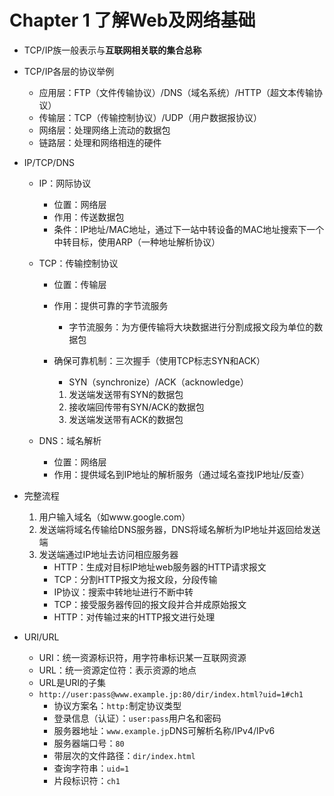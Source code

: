 

# Chapter 1 了解Web及网络基础

- TCP/IP族一般表示与**互联网相关联的集合总称**


- TCP/IP各层的协议举例
  - 应用层：FTP（文件传输协议）/DNS（域名系统）/HTTP（超文本传输协议）
  - 传输层：TCP（传输控制协议）/UDP（用户数据报协议）
  - 网络层：处理网络上流动的数据包
  - 链路层：处理和网络相连的硬件

- IP/TCP/DNS

  - IP：网际协议

    - 位置：网络层
    - 作用：传送数据包
    - 条件：IP地址/MAC地址，通过下一站中转设备的MAC地址搜索下一个中转目标，使用ARP（一种地址解析协议）

  - TCP：传输控制协议

    - 位置：传输层

    - 作用：提供可靠的字节流服务

      - 字节流服务：为方便传输将大块数据进行分割成报文段为单位的数据包

    - 确保可靠机制：三次握手（使用TCP标志SYN和ACK）

      - SYN（synchronize）/ACK（acknowledge）

      1. 发送端发送带有SYN的数据包
      2. 接收端回传带有SYN/ACK的数据包
      3. 发送端发送带有ACK的数据包

  - DNS：域名解析

    - 位置：网络层
    - 作用：提供域名到IP地址的解析服务（通过域名查找IP地址/反查）

- 完整流程
  1. 用户输入域名（如www.google.com）
  2. 发送端将域名传输给DNS服务器，DNS将域名解析为IP地址并返回给发送端
  3. 发送端通过IP地址去访问相应服务器
     - HTTP：生成对目标IP地址web服务器的HTTP请求报文
     - TCP：分割HTTP报文为报文段，分段传输
     - IP协议：搜索中转地址进行不断中转
     - TCP：接受服务器传回的报文段并合并成原始报文
     - HTTP：对传输过来的HTTP报文进行处理
- URI/URL
  - URI：统一资源标识符，用字符串标识某一互联网资源
  - URL：统一资源定位符：表示资源的地点
  - URL是URI的子集
  - `http://user:pass@www.example.jp:80/dir/index.html?uid=1#ch1`
    - 协议方案名：`http:`制定协议类型
    - 登录信息（认证）：`user:pass`用户名和密码
    - 服务器地址：`www.example.jp`DNS可解析名称/IPv4/IPv6
    - 服务器端口号：`80`
    - 带层次的文件路径：`dir/index.html`
    - 查询字符串：`uid=1`
    - 片段标识符：`ch1`